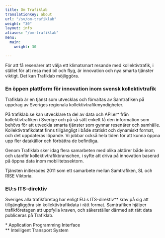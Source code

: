 ```yaml
---
title: Om Trafiklab
translationKey: about
url: "/sv/om-trafiklab"
weight: "30"
layout: info
aliases: "/om-trafiklab"
menu:
  main:
    weight: 30

---
```


För att få resenärer att välja ett klimatsmart resande med kollektivtrafik, i stället för att resa med bil och flyg, är
innovation och nya smarta tjänster viktigt. Det kan Trafiklab möjliggöra.

### En öppen plattform för innovation inom svensk kollektivtrafik

Trafiklab är en tjänst som utvecklas och förvaltas av Samtrafiken på uppdrag av Sveriges regionala
kollektivtrafikmyndigheter.

På trafiklab.se kan utvecklare ta del av data och API:er* från kollektivtrafiken i Sverige och på så sätt enkelt få den
information som behövs för att utveckla smarta tjänster som gynnar resenärer och samhälle. Kollektivtrafikdatat finns
tillgängligt i både statiskt och dynamiskt format, och det uppdateras löpande. Vi jobbar också hela tiden för att kunna
öppna upp fler datakällor och förbättra de befintliga.

Genom Trafiklab sker idag flera samarbeten med olika aktörer både inom och utanför kollektivtrafikbranschen, i syfte att
driva på innovation baserad på öppna data inom mobilitetssektorn.

Tjänsten initierades 2011 som ett samarbete mellan Samtrafiken, SL och RISE Viktoria.

### EU:s ITS-direktiv

Sveriges alla trafikföretag har enligt EU:s ITS-direktiv** krav på sig att tillgängliggöra sin kollektivtrafikdata i
rätt format. Samtrafiken hjälper trafikföretagen att uppfylla kraven, och säkerställer därmed att rätt data publiceras
på Trafiklab.

\* Application Programming Interface  
\** Intelligent Transport System
